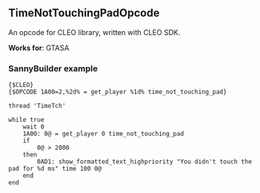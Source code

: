 ## TimeNotTouchingPadOpcode

An opcode for CLEO library, written with CLEO SDK.

**Works for**: GTASA

### SannyBuilder example

```
{$CLEO}
{$OPCODE 1A00=2,%2d% = get_player %1d% time_not_touching_pad}

thread 'TimeTch'

while true
    wait 0
	1A00: 0@ = get_player 0 time_not_touching_pad
    if
        0@ > 2000
    then
        0AD1: show_formatted_text_highpriority "You didn't touch the pad for %d ms" time 100 0@
    end
end
```